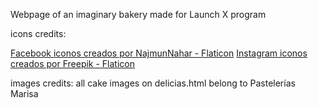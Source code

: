 Webpage of an imaginary bakery made for Launch X program

icons credits:

<a href="https://www.flaticon.es/iconos-gratis/facebook" title="facebook iconos">Facebook iconos creados por NajmunNahar - Flaticon</a>
<a href="https://www.flaticon.es/iconos-gratis/instagram" title="instagram iconos">Instagram iconos creados por Freepik - Flaticon</a>

images credits:
all cake images on delicias.html belong to Pastelerías Marisa
